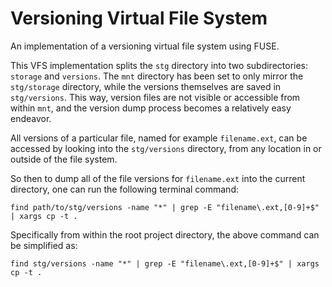 # Versioning Virtual File System

An implementation of a versioning virtual file system using FUSE.

This VFS implementation splits the `stg` directory into two subdirectories: 
`storage` and `versions`. The `mnt` directory has been set to only mirror the
`stg/storage` directory, while the versions themselves are saved in `stg/versions`.
This way, version files are not visible or accessible from within `mnt`, and
the version dump process becomes a relatively easy endeavor.

All versions of a particular file, named for example `filename.ext`, can be 
accessed by looking into the `stg/versions` directory, from any location in or 
outside of the file system.

So then to dump all of the file versions for `filename.ext` into the current
directory, one can run the following terminal command:

```{sh}
find path/to/stg/versions -name "*" | grep -E "filename\.ext,[0-9]+$" | xargs cp -t .
```

Specifically from within the root project directory, the above command
can be simplified as:

```{sh}
find stg/versions -name "*" | grep -E "filename\.ext,[0-9]+$" | xargs cp -t .
```
